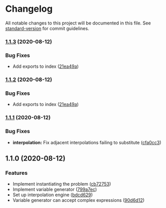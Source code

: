 # Changelog

All notable changes to this project will be documented in this file. See [standard-version](https://github.com/conventional-changelog/standard-version) for commit guidelines.

### [1.1.3](https://github.com/ArdentLabs/ardent-script/compare/v1.1.1...v1.1.3) (2020-08-12)


### Bug Fixes

* Add exports to index ([21ea49a](https://github.com/ArdentLabs/ardent-script/commit/21ea49a9d5f8dc1fa1dca3a5fceabb68f69cc785))

### [1.1.2](https://github.com/ArdentLabs/ardent-script/compare/v1.1.1...v1.1.2) (2020-08-12)


### Bug Fixes

* Add exports to index ([21ea49a](https://github.com/ArdentLabs/ardent-script/commit/21ea49a9d5f8dc1fa1dca3a5fceabb68f69cc785))

### [1.1.1](https://github.com/ArdentLabs/ardent-script/compare/v1.1.0...v1.1.1) (2020-08-12)


### Bug Fixes

* **interpolation:** Fix adjacent interpolations failing to substitute ([cfa0cc3](https://github.com/ArdentLabs/ardent-script/commit/cfa0cc3241178ce4f5843eed6add4266c3fe9981))

## 1.1.0 (2020-08-12)


### Features

* Implement instantiating the problem ([cb72753](https://github.com/ArdentLabs/ardent-script/commit/cb72753bf49bd6d9e47f84b8406fa79df540edc4))
* Implement variable generator ([799a7ec](https://github.com/ArdentLabs/ardent-script/commit/799a7ec74347c830de18a9cbbfb6f252e58de9e3))
* Set up interpolation engine ([bdcd629](https://github.com/ArdentLabs/ardent-script/commit/bdcd629ce4a852909089e563202c9a63628677d0))
* Variable generator can accept complex expressions ([90d6d12](https://github.com/ArdentLabs/ardent-script/commit/90d6d12835c83228f421824d38f5474b5ab285f4))
